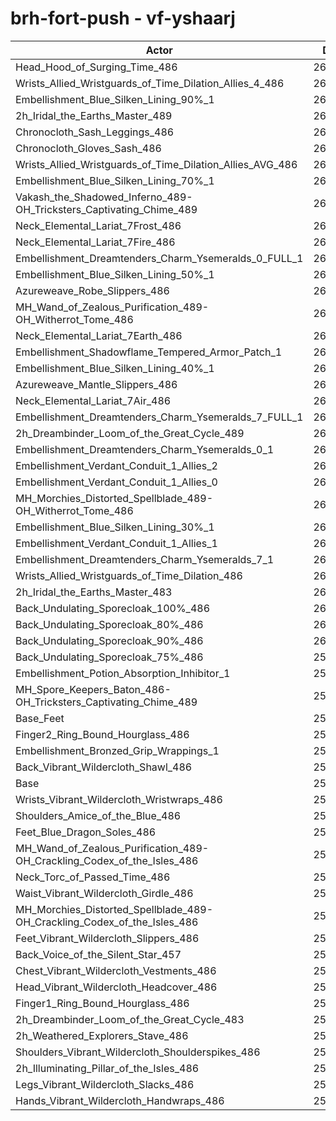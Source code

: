 # brh-fort-push - vf-yshaarj
| Actor | DPS | Increase |
|---|:---:|:---:|
|Head_Hood_of_Surging_Time_486|264677|2.13%|
|Wrists_Allied_Wristguards_of_Time_Dilation_Allies_4_486|264012|1.87%|
|Embellishment_Blue_Silken_Lining_90%_1|263862|1.81%|
|2h_Iridal_the_Earths_Master_489|263832|1.80%|
|Chronocloth_Sash_Leggings_486|263478|1.67%|
|Chronocloth_Gloves_Sash_486|263356|1.62%|
|Wrists_Allied_Wristguards_of_Time_Dilation_Allies_AVG_486|263176|1.55%|
|Embellishment_Blue_Silken_Lining_70%_1|262813|1.41%|
|Vakash_the_Shadowed_Inferno_489-OH_Tricksters_Captivating_Chime_489|262208|1.18%|
|Neck_Elemental_Lariat_7Frost_486|262201|1.17%|
|Neck_Elemental_Lariat_7Fire_486|262186|1.17%|
|Embellishment_Dreamtenders_Charm_Ysemeralds_0_FULL_1|261822|1.03%|
|Embellishment_Blue_Silken_Lining_50%_1|261763|1.00%|
|Azureweave_Robe_Slippers_486|261713|0.98%|
|MH_Wand_of_Zealous_Purification_489-OH_Witherrot_Tome_486|261362|0.85%|
|Neck_Elemental_Lariat_7Earth_486|261295|0.82%|
|Embellishment_Shadowflame_Tempered_Armor_Patch_1|261293|0.82%|
|Embellishment_Blue_Silken_Lining_40%_1|261203|0.79%|
|Azureweave_Mantle_Slippers_486|261196|0.79%|
|Neck_Elemental_Lariat_7Air_486|261145|0.77%|
|Embellishment_Dreamtenders_Charm_Ysemeralds_7_FULL_1|261131|0.76%|
|2h_Dreambinder_Loom_of_the_Great_Cycle_489|261100|0.75%|
|Embellishment_Dreamtenders_Charm_Ysemeralds_0_1|261089|0.74%|
|Embellishment_Verdant_Conduit_1_Allies_2|260837|0.65%|
|Embellishment_Verdant_Conduit_1_Allies_0|260809|0.64%|
|MH_Morchies_Distorted_Spellblade_489-OH_Witherrot_Tome_486|260740|0.61%|
|Embellishment_Blue_Silken_Lining_30%_1|260721|0.60%|
|Embellishment_Verdant_Conduit_1_Allies_1|260717|0.60%|
|Embellishment_Dreamtenders_Charm_Ysemeralds_7_1|260687|0.59%|
|Wrists_Allied_Wristguards_of_Time_Dilation_486|260493|0.51%|
|2h_Iridal_the_Earths_Master_483|260256|0.42%|
|Back_Undulating_Sporecloak_100%_486|260094|0.36%|
|Back_Undulating_Sporecloak_80%_486|260049|0.34%|
|Back_Undulating_Sporecloak_90%_486|260028|0.33%|
|Back_Undulating_Sporecloak_75%_486|259894|0.28%|
|Embellishment_Potion_Absorption_Inhibitor_1|259642|0.19%|
|MH_Spore_Keepers_Baton_486-OH_Tricksters_Captivating_Chime_489|259596|0.17%|
|Base_Feet|259459|0.11%|
|Finger2_Ring_Bound_Hourglass_486|259259|0.04%|
|Embellishment_Bronzed_Grip_Wrappings_1|259245|0.03%|
|Back_Vibrant_Wildercloth_Shawl_486|259185|0.01%|
|Base|259161|0.00%|
|Wrists_Vibrant_Wildercloth_Wristwraps_486|259136|-0.01%|
|Shoulders_Amice_of_the_Blue_486|259109|-0.02%|
|Feet_Blue_Dragon_Soles_486|258979|-0.07%|
|MH_Wand_of_Zealous_Purification_489-OH_Crackling_Codex_of_the_Isles_486|258824|-0.13%|
|Neck_Torc_of_Passed_Time_486|258721|-0.17%|
|Waist_Vibrant_Wildercloth_Girdle_486|258715|-0.17%|
|MH_Morchies_Distorted_Spellblade_489-OH_Crackling_Codex_of_the_Isles_486|258710|-0.17%|
|Feet_Vibrant_Wildercloth_Slippers_486|258660|-0.19%|
|Back_Voice_of_the_Silent_Star_457|258459|-0.27%|
|Chest_Vibrant_Wildercloth_Vestments_486|258342|-0.32%|
|Head_Vibrant_Wildercloth_Headcover_486|258322|-0.32%|
|Finger1_Ring_Bound_Hourglass_486|258212|-0.37%|
|2h_Dreambinder_Loom_of_the_Great_Cycle_483|258005|-0.45%|
|2h_Weathered_Explorers_Stave_486|257979|-0.46%|
|Shoulders_Vibrant_Wildercloth_Shoulderspikes_486|257916|-0.48%|
|2h_Illuminating_Pillar_of_the_Isles_486|257666|-0.58%|
|Legs_Vibrant_Wildercloth_Slacks_486|257652|-0.58%|
|Hands_Vibrant_Wildercloth_Handwraps_486|257300|-0.72%|
